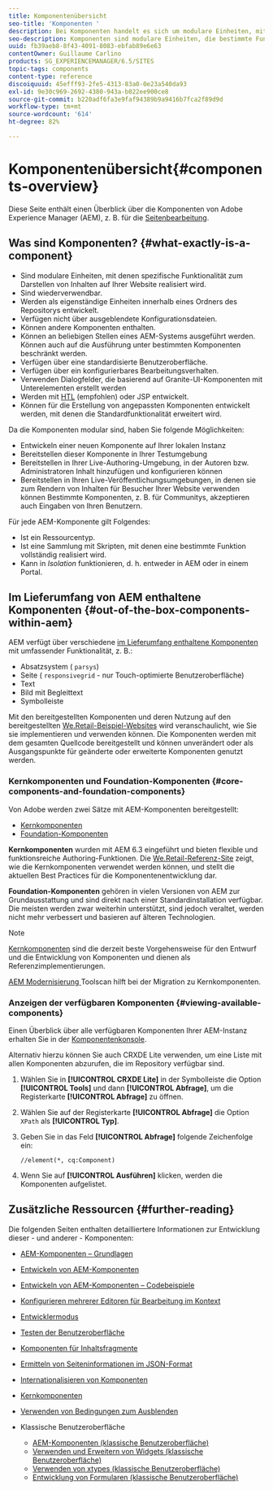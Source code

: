 ```yaml
---
title: Komponentenübersicht
seo-title: 'Komponenten '
description: Bei Komponenten handelt es sich um modulare Einheiten, mit denen spezifische Funktionalität zum Darstellen von Inhalten auf Ihrer Website realisiert wird.
seo-description: Komponenten sind modulare Einheiten, die bestimmte Funktionen zur Darstellung Ihrer Inhalte auf Ihrer Website bereitstellen
uuid: fb39aeb8-8f43-4091-8083-ebfab89e6e63
contentOwner: Guillaume Carlino
products: SG_EXPERIENCEMANAGER/6.5/SITES
topic-tags: components
content-type: reference
discoiquuid: 45efff93-2fe5-4313-83a0-0e23a540da93
exl-id: 9e30c969-2692-4380-943a-b022ee900ce8
source-git-commit: b220adf6fa3e9faf94389b9a9416b7fca2f89d9d
workflow-type: tm+mt
source-wordcount: '614'
ht-degree: 82%

---
```


# Komponentenübersicht{#components-overview}

Diese Seite enthält einen Überblick über die Komponenten von Adobe Experience Manager (AEM), z. B. für die [Seitenbearbeitung](/help/sites-authoring/default-components-foundation.md).

## Was sind Komponenten? {#what-exactly-is-a-component}

* Sind modulare Einheiten, mit denen spezifische Funktionalität zum Darstellen von Inhalten auf Ihrer Website realisiert wird.
* Sind wiederverwendbar.
* Werden als eigenständige Einheiten innerhalb eines Ordners des Repositorys entwickelt.
* Verfügen nicht über ausgeblendete Konfigurationsdateien.
* Können andere Komponenten enthalten.
* Können an beliebigen Stellen eines AEM-Systems ausgeführt werden. Können auch auf die Ausführung unter bestimmten Komponenten beschränkt werden.
* Verfügen über eine standardisierte Benutzeroberfläche.
* Verfügen über ein konfigurierbares Bearbeitungsverhalten.
* Verwenden Dialogfelder, die basierend auf Granite-UI-Komponenten mit Unterelementen erstellt werden
* Werden mit [HTL](https://docs.adobe.com/content/help/de/experience-manager-htl/using/overview.html) (empfohlen) oder JSP entwickelt.
* Können für die Erstellung von angepassten Komponenten entwickelt werden, mit denen die Standardfunktionalität erweitert wird.

Da die Komponenten modular sind, haben Sie folgende Möglichkeiten:

* Entwickeln einer neuen Komponente auf Ihrer lokalen Instanz
* Bereitstellen dieser Komponente in Ihrer Testumgebung
* Bereitstellen in Ihrer Live-Authoring-Umgebung, in der Autoren bzw. Administratoren Inhalt hinzufügen und konfigurieren können
* Bereitstellen in Ihren Live-Veröffentlichungsumgebungen, in denen sie zum Rendern von Inhalten für Besucher Ihrer Website verwenden können Bestimmte Komponenten, z. B. für Communitys, akzeptieren auch Eingaben von Ihren Benutzern.

Für jede AEM-Komponente gilt Folgendes:

* Ist ein Ressourcentyp.
* Ist eine Sammlung mit Skripten, mit denen eine bestimmte Funktion vollständig realisiert wird.
* Kann in *Isolation* funktionieren, d. h. entweder in AEM oder in einem Portal.

## Im Lieferumfang von AEM enthaltene Komponenten {#out-of-the-box-components-within-aem}

AEM verfügt über verschiedene [im Lieferumfang enthaltene Komponenten](/help/sites-authoring/default-components.md) mit umfassender Funktionalität, z. B.:

* Absatzsystem ( `parsys`)
* Seite ( `responsivegrid` - nur Touch-optimierte Benutzeroberfläche)
* Text
* Bild mit Begleittext
* Symbolleiste

Mit den bereitgestellten Komponenten und deren Nutzung auf den bereitgestellten [We.Retail-Beispiel-Websites](/help/sites-developing/we-retail.md) wird veranschaulicht, wie Sie sie implementieren und verwenden können. Die Komponenten werden mit dem gesamten Quellcode bereitgestellt und können unverändert oder als Ausgangspunkte für geänderte oder erweiterte Komponenten genutzt werden.

### Kernkomponenten und Foundation-Komponenten  {#core-components-and-foundation-components}

Von Adobe werden zwei Sätze mit AEM-Komponenten bereitgestellt:

* [Kernkomponenten](https://docs.adobe.com/content/help/de-DE/experience-manager-core-components/using/introduction.html)
* [Foundation-Komponenten](/help/sites-authoring/default-components-foundation.md)

**Kernkomponenten** wurden mit AEM 6.3 eingeführt und bieten flexible und funktionsreiche Authoring-Funktionen. Die [We.Retail-Referenz-Site](/help/sites-developing/we-retail.md) zeigt, wie die Kernkomponenten verwendet werden können, und stellt die aktuellen Best Practices für die Komponentenentwicklung dar.

**Foundation-Komponenten** gehören in vielen Versionen von AEM zur Grundausstattung und sind direkt nach einer Standardinstallation verfügbar. Die meisten werden zwar weiterhin unterstützt, sind jedoch veraltet, werden nicht mehr verbessert und basieren auf älteren Technologien.

>[!NOTE]
>
>[Kernkomponenten](https://docs.adobe.com/content/help/en/experience-manager-core-components/using/introduction.html) sind die derzeit beste Vorgehensweise für den Entwurf und die Entwicklung von Komponenten und dienen als Referenzimplementierungen.
>
>[AEM Modernisierung ](modernization-tools.md) Toolscan hilft bei der Migration zu Kernkomponenten.

### Anzeigen der verfügbaren Komponenten {#viewing-available-components}

Einen Überblick über alle verfügbaren Komponenten Ihrer AEM-Instanz erhalten Sie in der [Komponentenkonsole](/help/sites-authoring/default-components-console.md).

Alternativ hierzu können Sie auch CRXDE Lite verwenden, um eine Liste mit allen Komponenten abzurufen, die im Repository verfügbar sind.

1. Wählen Sie in **[!UICONTROL CRXDE Lite]** in der Symbolleiste die Option **[!UICONTROL Tools]** und dann **[!UICONTROL Abfrage]**, um die Registerkarte **[!UICONTROL Abfrage]** zu öffnen.

1. Wählen Sie auf der Registerkarte **[!UICONTROL Abfrage]** die Option `XPath` als **[!UICONTROL Typ]**.

1. Geben Sie in das Feld **[!UICONTROL Abfrage]** folgende Zeichenfolge ein:

   `//element(*, cq:Component)`

1. Wenn Sie auf **[!UICONTROL Ausführen]** klicken, werden die Komponenten aufgelistet.

## Zusätzliche Ressourcen {#further-reading}

Die folgenden Seiten enthalten detailliertere Informationen zur Entwicklung dieser - und anderer - Komponenten:

* [AEM-Komponenten – Grundlagen](/help/sites-developing/components-basics.md)
* [Entwickeln von AEM-Komponenten](/help/sites-developing/developing-components.md)
* [Entwickeln von AEM-Komponenten – Codebeispiele](/help/sites-developing/developing-components-samples.md)
* [Konfigurieren mehrerer Editoren für Bearbeitung im Kontext](/help/sites-developing/multiple-inplace-editors.md)
* [Entwicklermodus](/help/sites-developing/developer-mode.md)
* [Testen der Benutzeroberfläche](/help/sites-developing/hobbes.md)
* [Komponenten für Inhaltsfragmente](/help/sites-developing/components-content-fragments.md)
* [Ermitteln von Seiteninformationen im JSON-Format](/help/sites-developing/pageinfo.md)
* [Internationalisieren von Komponenten](/help/sites-developing/i18n.md)
* [Kernkomponenten](https://docs.adobe.com/content/help/en/experience-manager-core-components/using/introduction.html)
* [Verwenden von Bedingungen zum Ausblenden ](/help/sites-developing/hide-conditions.md)
* Klassische Benutzeroberfläche

   * [AEM-Komponenten (klassische Benutzeroberfläche)](/help/sites-developing/developing-components-classic.md)
   * [Verwenden und Erweitern von Widgets (klassische Benutzeroberfläche)](/help/sites-developing/widgets.md)
   * [Verwenden von xtypes (klassische Benutzeroberfläche)](/help/sites-developing/xtypes.md)
   * [Entwicklung von Formularen (klassische Benutzeroberfläche)](/help/sites-developing/developing-forms.md)
